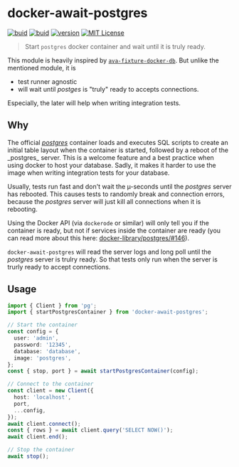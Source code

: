 # docker-await-postgres

[![buid][ci-badge]][ci] [![buid][coverage-badge]][coverage] [![version][version-badge]][package] [![MIT License][license-badge]][license]

> Start `postgres` docker container and wait until it is truly ready.

This module is heavily inspired by [`ava-fixture-docker-db`](https://github.com/cdaringe/ava-fixture-docker-db).
But unlike the mentioned module, it is

- test runner agnostic
- will wait until _postges_ is "truly" ready to accepts connections.

Especially, the later will help when writing integration tests.

## Why

The official _[postgres](https://hub.docker.com/_/postgres)_ container loads and executes SQL scripts to create an initial
table layout when the container is started, followed by a reboot of the \_postgres_ server. This is a welcome feature and
a best practice when using docker to host your database. Sadly, it makes it harder to use the image when writing integration
tests for your database.

Usually, tests run fast and don't wait the µ-seconds until the _postgres_ server has rebooted. This causes tests to randomly break and
connection errors, because the _postgres_ server will just kill all connections when it is rebooting.

Using the Docker API (via `dockerode` or similar) will only tell you if the container is ready, but not if services inside the container are ready
(you can read more about this here: [docker-library/postgres/#146](https://github.com/docker-library/postgres/issues/146)).

`docker-await-postgres` will read the server logs and long poll until the _postgres_ server is trulry ready. So that tests only run when
the server is trurly ready to accept connections.

## Usage

```ts
import { Client } from 'pg';
import { startPostgresContainer } from 'docker-await-postgres';

// Start the container
const config = {
  user: 'admin',
  password: '12345',
  database: 'database',
  image: 'postgres',
};
const { stop, port } = await startPostgresContainer(config);

// Connect to the container
const client = new Client({
  host: 'localhost',
  port,
  ...config,
});
await client.connect();
const { rows } = await client.query('SELECT NOW()');
await client.end();

// Stop the container
await stop();
```

<!-- LINKS -->

[ci]: https://travis-ci.org/Reservix/docker-await-postgres
[ci-badge]: https://img.shields.io/travis/Reservix/docker-await-postgres.svg?style=flat-square
[coverage]: https://codecov.io/gh/Reservix/docker-await-postgres
[coverage-badge]: https://img.shields.io/codecov/c/github/Reservix/docker-await-postgres.svg?style=flat-square
[license]: https://github.com/Reservix/docker-await-postgres/blob/master/LICENSE
[license-badge]: https://img.shields.io/npm/l/docker-await-postgres.svg?style=flat-square
[package]: https://www.npmjs.com/package/docker-await-postgres
[version-badge]: https://img.shields.io/npm/v/docker-await-postgres.svg?style=flat-square
